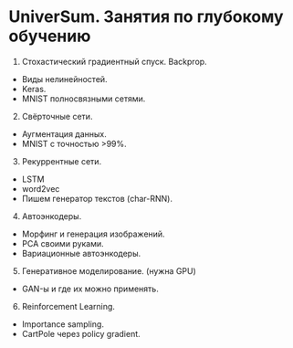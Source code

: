 # UniverSum. Занятия по глубокому обучению

1. Стохастический градиентный спуск. Backprop.
* Виды нелинейностей.
* Keras.
* MNIST полносвязными сетями.

2. Свёрточные сети.
* Аугментация данных.
* MNIST с точностью >99%.

3. Рекуррентные сети.
* LSTM
* word2vec
* Пишем генератор текстов (char-RNN).

4. Автоэнкодеры.
* Морфинг и генерация изображений.
* PCA своими руками.
* Вариационные автоэнкодеры.

5. Генеративное моделирование. (нужна GPU)
* GAN-ы и где их можно применять.

6. Reinforcement Learning.
* Importance sampling.
* CartPole через policy gradient.
